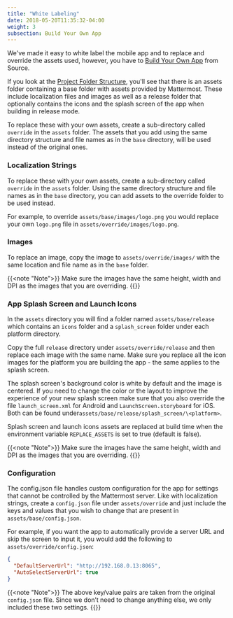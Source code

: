 ```yaml
---
title: "White Labeling"
date: 2018-05-20T11:35:32-04:00
weight: 3
subsection: Build Your Own App
---
```


We've made it easy to white label the mobile app and to replace and override the assets used, however, you have to [Build Your Own App](/contribute/mobile/build-your-own) from Source.

If you look at the [Project Folder Structure](/contribute/mobile/developer-setup/structure/), you'll see that there is an assets folder containing a base folder with assets provided by Mattermost. These include localization files and images as well as a release folder that optionally contains the icons and the splash screen of the app when building in release mode.

To replace these with your own assets, create a sub-directory called `override` in the `assets` folder. The assets that you add using the same directory structure and file names as in the `base` directory, will be used instead of the original ones.

### Localization Strings

To replace these with your own assets, create a sub-directory called `override` in the `assets` folder. Using the same directory structure and file names as in the `base` directory, you can add assets to the override folder to be used instead.

For example, to override `assets/base/images/logo.png` you would replace your own `logo.png` file in `assets/override/images/logo.png`.

### Images

To replace an image, copy the image to `assets/override/images/` with the same location and file name as in the `base` folder.

{{<note "Note">}}
Make sure the images have the same height, width and DPI as the images that you are overriding.
{{</note>}}

### App Splash Screen and Launch Icons

In the `assets` directory you will find a folder named `assets/base/release` which contains an `icons` folder and a `splash_screen` folder under each platform directory.

Copy the full `release` directory under `assets/override/release` and then replace each image with the same name. Make sure you replace all the icon images for the platform you are building the app - the same applies to the splash screen.

The splash screen's background color is white by default and the image is centered. If you need to change the color or the layout to improve the experience of your new splash screen make sure that you also override the file `launch_screen.xml` for Android and `LaunchScreen.storyboard` for iOS. Both can be found under`assets/base/release/splash_screen/\<platform>`.

Splash screen and launch icons assets are replaced at build time when the environment variable `REPLACE_ASSETS` is set to true (default is false).

{{<note "Note">}}
Make sure the images have the same height, width and DPI as the images that you are overriding.
{{</note>}}

### Configuration

The config.json file handles custom configuration for the app for settings that cannot be controlled by the Mattermost server. Like with localization strings, create a `config.json` file under `assets/override` and just include the keys and values that you wish to change that are present in `assets/base/config.json`.

For example, if you want the app to automatically provide a server URL and skip the screen to input it, you would add the following to `assets/override/config.json`:
```json
{
  "DefaultServerUrl": "http://192.168.0.13:8065",
  "AutoSelectServerUrl": true
}
```
{{<note "Note">}}
The above key/value pairs are taken from the original `config.json` file. Since we don’t need to change anything else, we only included these two settings.
{{</note>}}